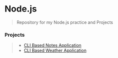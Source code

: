 # Node.js
> Repository for my Node.js practice and Projects

### Projects
> - [CLI Based Notes Application](https://github.com/atonughosh/Node.js/tree/master/Projects/1.%20Notes-App)
> - [CLI Based Weather Application](https://github.com/atonughosh/Node.js/tree/master/Projects/2.%20Weather-App)
